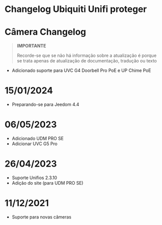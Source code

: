 # Changelog Ubiquiti Unifi proteger

# Câmera Changelog

>**IMPORTANTE**
>
>Recorde-se que se não há informação sobre a atualização é porque se trata apenas de atualização de documentação, tradução ou texto

- Adicionado suporte para UVC G4 Doorbell Pro PoE e UP Chime PoE

# 15/01/2024

- Preparando-se para Jeedom 4.4

# 06/05/2023

- Adicionado UDM PRO SE
- Adicionar UVC G5 Pro

# 26/04/2023

- Suporte Unifios 2.3.10
- Adição do site (para UDM PRO SE)

# 11/12/2021

- Suporte para novas câmeras
